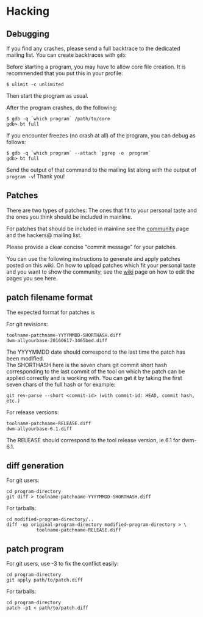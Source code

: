 Hacking
=======

Debugging
---------
If you find any crashes, please send a full backtrace to the dedicated mailing list.
You can create backtraces with `gdb`:

Before starting a program, you may have to allow core file creation. It is
recommended that you put this in your profile:

    $ ulimit -c unlimited

Then start the program as usual.

After the program crashes, do the following:

    $ gdb -q `which program` /path/to/core
    gdb> bt full

If you encounter freezes (no crash at all) of the program, you can debug as follows:

    $ gdb -q `which program` --attach `pgrep -o  program`
    gdb> bt full

Send the output of that command to the mailing list along with the output of
`program -v`! Thank you!

Patches
-------
There are two types of patches: The ones that fit to your personal taste and
the ones you think should be included in mainline.

For patches that should be included in mainline see the
[community](//suckless.org/community) page and the hackers@ mailing list.

Please provide a clear concise "commit message" for your patches.

You can use the following instructions to generate and apply patches posted on
this wiki. On how to upload patches which fit your personal taste and you want
to show the community, see the [wiki](//suckless.org/wiki) page on how to edit
the pages you see here.

patch filename format
---------------------
The expected format for patches is

For git revisions:

    toolname-patchname-YYYYMMDD-SHORTHASH.diff
    dwm-allyourbase-20160617-3465bed.diff

The YYYYMMDD date should correspond to the last time the patch has been modified.  
The SHORTHASH here is the seven chars git commit short hash corresponding to the
last commit of the tool on which the patch can be applied correctly and
is working with.
You can get it by taking the first seven chars of the full hash or for example:

    git rev-parse --short <commit-id> (with commit-id: HEAD, commit hash, etc.)

For release versions:

    toolname-patchname-RELEASE.diff
    dwm-allyourbase-6.1.diff

The RELEASE should correspond to the tool release version, ie 6.1 for dwm-6.1.

diff generation
---------------
For git users:

    cd program-directory
    git diff > toolname-patchname-YYYYMMDD-SHORTHASH.diff

For tarballs:

    cd modified-program-directory/..
    diff -up original-program-directory modified-program-directory > \
               toolname-patchname-RELEASE.diff

patch program
-------------
For git users, use -3 to fix the conflict easily:

    cd program-directory
    git apply path/to/patch.diff

For tarballs:

    cd program-directory
    patch -p1 < path/to/patch.diff

